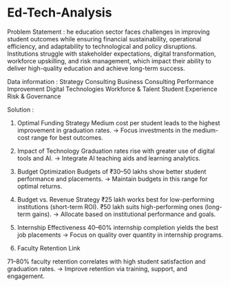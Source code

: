 # Ed-Tech-Analysis

Problem Statement :
he education sector faces challenges in improving student outcomes while ensuring financial sustainability, operational efficiency, and adaptability to technological and policy disruptions. Institutions struggle with stakeholder expectations, digital transformation, workforce upskilling, and risk management, which impact their ability to deliver high-quality education and achieve long-term success.

Data information :
Strategy Consulting
Business Consulting
Performance Improvement
Digital Technologies
Workforce & Talent
Student Experience
Risk & Governance

Solution : 
1. Optimal Funding Strategy
Medium cost per student leads to the highest improvement in graduation rates.
→ Focus investments in the medium-cost range for best outcomes.

2. Impact of Technology
Graduation rates rise with greater use of digital tools and AI.
→ Integrate AI teaching aids and learning analytics.

3. Budget Optimization
Budgets of ₹30–50 lakhs show better student performance and placements.
→ Maintain budgets in this range for optimal returns.

5. Budget vs. Revenue Strategy
₹25 lakh works best for low-performing institutions (short-term ROI).
₹50 lakh suits high-performing ones (long-term gains).
→ Allocate based on institutional performance and goals.

5. Internship Effectiveness
40–60% internship completion yields the best job placements
→ Focus on quality over quantity in internship programs.

6. Faculty Retention Link

71–80% faculty retention correlates with high student satisfaction and graduation rates.
→ Improve retention via training, support, and engagement.

